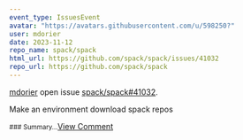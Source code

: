 ```yaml
---
event_type: IssuesEvent
avatar: "https://avatars.githubusercontent.com/u/598250?"
user: mdorier
date: 2023-11-12
repo_name: spack/spack
html_url: https://github.com/spack/spack/issues/41032
repo_url: https://github.com/spack/spack
---
```


<a href='https://github.com/mdorier' target='_blank'>mdorier</a> open issue <a href='https://github.com/spack/spack/issues/41032' target='_blank'>spack/spack#41032</a>.

<p>Make an environment download spack repos</p><small>### Summary...</small><a href='https://github.com/spack/spack/issues/41032' target='_blank'>View Comment</a>